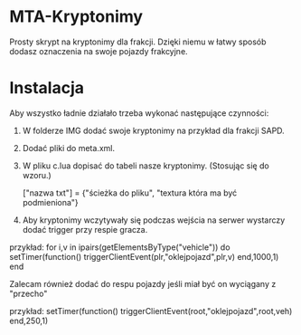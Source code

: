 # MTA-Kryptonimy

Prosty skrypt na kryptonimy dla frakcji. Dzięki niemu w łatwy sposób dodasz oznaczenia na swoje pojazdy frakcyjne.


# Instalacja

Aby wszystko ładnie działało trzeba wykonać następujące czynności:
1. W folderze IMG dodać swoje kryptonimy na przykład dla frakcji SAPD.
2. Dodać pliki do meta.xml.
3. W pliku c.lua dopisać do tabeli nasze kryptonimy. (Stosując się do wzoru.)
   
   ["nazwa txt"] = {"ścieżka do pliku", "textura która ma być podmieniona"}

4. Aby kryptonimy wczytywały się podczas wejścia na serwer wystarczy dodać trigger przy respie gracza.

przykład:
for i,v in ipairs(getElementsByType("vehicle")) do
setTimer(function()
triggerClientEvent(plr,"oklejpojazd",plr,v)	
end,1000,1)
end

Zalecam również dodać do respu pojazdy jeśli miał być on wyciągany z "przecho"

przykład:
setTimer(function()
triggerClientEvent(root,"oklejpojazd",root,veh)	
end,250,1)
